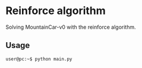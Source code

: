 # Reinforce algorithm
Solving MountainCar-v0 with the reinforce algorithm.

## Usage
```console
user@pc:~$ python main.py
```
